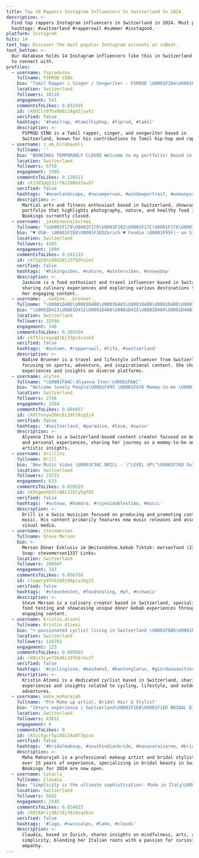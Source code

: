 ```yaml
---
title: Top 10 Rappers Instagram Influencers In Switzerland In 2024
description: >-
  Find top rappers Instagram influencers in Switzerland in 2024. Most popular
  hashtags: #switzerland #rapperswil #summer #instagood.
platform: Instagram
hits: 14
text_top: Discover the most popular Instagram accounts on inBeat.
text_bottom: >-
  Our database holds 14 Instagram influencers like this in Switzerland for you
  to connect with.
profiles:
  - username: fsprodvinu
    fullname: FSPROD VINU
    bio: "Tamil Rapper / Singer / Songwriter - FSPROD \U0001F3A4\U0001F4C0 - #Vathikuchi \U0001F4C0 - #Habibi \U0001F4C0"
    location: Switzerland
    followers: 10110
    engagement: 541
    commentsToLikes: 0.032435
    id: ck602lz97hx8b0i14gd3jiwfz
    verified: false
    hashtags: '#tamilrap, #tamilhiphop, #fsprod, #tamil'
    description: >-
      FSPROD VINU is a Tamil rapper, singer, and songwriter based in
      Switzerland, known for his contributions to Tamil hip-hop and rap music.
  - username: i_am_birebaumli
    fullname: ''
    bio: "BOOKINGS TEMPORARLY CLOSED Welcome to my portfolio! Based in \U0001F1E8\U0001F1ED Interested in martial arts \U0001F94A & fitness, photography, nature, healthy v. food"
    location: Switzerland
    followers: 6750
    engagement: 1985
    commentsToLikes: 0.126511
    id: ck13d3pg53irf0i190hd1hu57
    verified: false
    hashtags: '#moonlandscape, #vwcampervan, #windowportrait, #womanportrait'
    description: >-
      Martial arts and fitness enthusiast based in Switzerland, showcasing a
      portfolio that highlights photography, nature, and healthy food insights.
      Bookings currently closed.
  - username: _jasmineonajourney_
    fullname: "\U0001F179\U0001F170\U0001F182\U0001F17C\U0001F178\U0001F17D\U0001F174"
    bio: "♥ USA➝ \U0001F1E8\U0001F1EDZürich ♥ Foodie \U0001F95F(➝ on Story) ♥ Travels ✈️ ♥ GGI CM \U0001F46F‍♀️"
    location: Switzerland
    followers: 4365
    engagement: 1094
    commentsToLikes: 0.242133
    id: ckf5q59hi88420j23f92hsiol
    verified: false
    hashtags: '#hikingvibes, #nature, #wintervibes, #snowyday'
    description: >-
      Jasmine is a food enthusiast and travel influencer based in Switzerland,
      sharing culinary experiences and exploring various destinations through
      her engaging content.
  - username: _.nadine._.brunner._
    fullname: "\U0001D40D\U0001D400\U0001D403\U0001D408\U0001D40D\U0001D404"
    bio: "\U0001D413\U0001D411\U0001D400\U0001D415\U0001D404\U0001D40B•\U0001D408\U0001D40D\U0001D412\U0001D40F\U0001D40E•\U0001D40B\U0001D408\U0001D405\U0001D404\U0001D412\U0001D413\U0001D418\U0001D40B\U0001D404 \U0001F471\U0001F3FB‍♀️| Hi I‘m Nadine \U0001F90D| Sport, Travel & Adventure Lover ▪️| Swiss \U0001F51C| Written in the ★ ▫️| Believer"
    location: Switzerland
    followers: 32594
    engagement: 346
    commentsToLikes: 0.109354
    id: ckf5liravpq810j23ps1czxk3
    verified: false
    hashtags: '#autumn, #rapperswil, #life, #switzerland'
    description: >-
      Nadine Brunner is a travel and lifestyle influencer from Switzerland,
      focusing on sports, adventure, and inspirational content. She shares her
      experiences and insights on diverse platforms.
  - username: alyten__
    fullname: "\U0001FAAC✨Alyanna Iten✨\U0001FAAC"
    bio: "Welcome lovely People\U0001F495 \U0001F476 Mommy-to-be \U0001F3D4 Switzerland \U0001F1E8\U0001F1ED ✍️ @chalk.n.art"
    location: Switzerland
    followers: 2746
    engagement: 1564
    commentsToLikes: 0.084057
    id: ck0ttneyw3h6c0i19tl0iq3j4
    verified: false
    hashtags: '#switzerland, #paradise, #love, #swiss'
    description: >-
      Alyanna Iten is a Switzerland-based content creator focused on motherhood
      and personal experiences, sharing her journey as a mommy-to-be and
      artistic insights.
  - username: drillito
    fullname: Drill
    bio: "New Music Video \U0001F3AC DRILL - \"LEVEL UP\"\U0001F36D Out now!\U0001F4FA Link in bio ⬇️"
    location: Switzerland
    followers: 23721
    engagement: 633
    commentsToLikes: 0.039529
    id: ck5hgmnhb3lr80i115ly5qf92
    verified: false
    hashtags: '#outnow, #komora, #rojenidablestimo, #music'
    description: >-
      Drill is a Swiss musician focused on producing and promoting contemporary
      music. His content primarily features new music releases and associated
      visual media.
  - username: stevemerson
    fullname: Steve Merson
    bio: >-
      Merson Döner Exklusiv im @mitundohne.kebab Tiktok: mersonfood (230K+)
      Snap: stevemerson1337 Links⤵️
    location: Switzerland
    followers: 200947
    engagement: 187
    commentsToLikes: 0.056758
    id: cloqwry9fhh180j08pivzhg33
    verified: false
    hashtags: '#stevetestet, #foodtesting, #pf, #schweiz'
    description: >-
      Steve Merson is a culinary creator based in Switzerland, specializing in
      food testing and showcasing unique döner kebab experiences through
      engaging content.
  - username: kristin.atzeni
    fullname: Kristin Atzeni
    bio: "• passionated cyclist living in Switzerland \U0001F6B5\U0001F3FC‍♀️ ✉︎ contact: hallo@routestudio.ch"
    location: Switzerland
    followers: 110702
    engagement: 123
    commentsToLikes: 0.009562
    id: ck0vz3cye73640i19fb5rnuzf
    verified: false
    hashtags: '#cyclinglove, #mazdamx5, #kantonglarus, #giordanaswitzerland'
    description: >-
      Kristin Atzeni is a dedicated cyclist based in Switzerland, sharing her
      experiences and insights related to cycling, lifestyle, and outdoor
      adventures.
  - username: maha_maharajah
    fullname: 'Pro Make up artist, Bridal Hair & Stylist'
    bio: "15+yrs experience | Switzerland\U0001F1E8\U0001F1ED BRIDAL DIARY OPEN FOR 2024 Bookings only via email: mahabeautycareswiss@gmail.com"
    location: Switzerland
    followers: 43651
    engagement: 6
    commentsToLikes: 0
    id: ck5zihgcrfpi80i14a8f3gzvo
    verified: false
    hashtags: '#bridalmakeup, #southindianbride, #manavaraisaree, #bridalsilk'
    description: >-
      Maha Maharajah is a professional makeup artist and bridal stylist with
      over 15 years of experience, specializing in bridal beauty in Switzerland.
      Bookings for 2024 are now open.
  - username: lalacla_
    fullname: Claudia
    bio: "Simplicity is the ultimate sophistication✨ Made in Italy\U0001F4CDZurich \U0001F4DAcurious |\U0001F3A2crazy | \U0001F30Dempatic |\U0001F9D8\U0001F3FBmindfull |\U0001F3ADArts |\U0001F4ABAquarius"
    location: Switzerland
    followers: 5442
    engagement: 2545
    commentsToLikes: 0.034823
    id: ck8t6drijd8il0j78i9zqzkcn
    verified: false
    hashtags: '#lago, #swissalps, #lake, #clouds'
    description: >-
      Claudia, based in Zurich, shares insights on mindfulness, arts, and
      simplicity, blending her Italian roots with a passion for curiosity and
      empathy.
---
```


